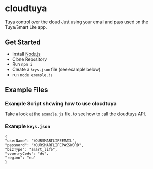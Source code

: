 # cloudtuya
Tuya control over the cloud
Just using your email and pass used on the Tuya/Smart Life app.


## Get Started

- Install [Node.js](http://nodejs.org/)
- Clone Repository
- Run `npm i`
- Create a `keys.json` file (see example below)
- run `node example.js`

## Example Files

### Example Script showing how to use cloudtuya

Take a look at the `example.js` file, to see how to call the cloudtuya API.

### Example `keys.json`

```
{
"userName": "YOURSMARTLIFEEMAIL",
"password": "YOURSMARTLIFEPASSWORD",
"bizType": "smart_life",
"countryCode": "de",
"region": "eu"
}
```
